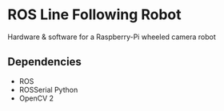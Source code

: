 # ROS Line Following Robot


Hardware &amp; software for a Raspberry-Pi wheeled camera robot

## Dependencies

- ROS
- ROSSerial Python
- OpenCV 2